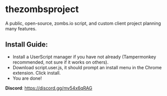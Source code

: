 # thezombsproject
A public, open-source, zombs.io script, and custom client project planning many features.

## Install Guide:

- Install a UserScript manager if you have not already (Tampermonkey recommended, not sure if it works on others).
- Download script.user.js, it should prompt an install menu in the Chrome extension. Click install.
- You are done!

**Discord**: https://discord.gg/mv54x6qRAG
